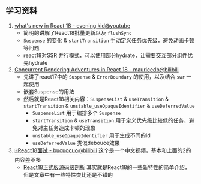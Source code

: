 ## 学习资料
1. [what's new in React 18 - evening kid@youtube](https://www.youtube.com/watch?v=bpVRWrrfM1M&t=1s&ab_channel=eveningkid)
   - 简明的讲解了React18批量更新以及 `flushSync`
   - `Suspense` 的变化 & `startTransition` 手动定义任务优先级，避免动画卡顿等问题
   - react18对SSR 并行模式，可以使用部分hydrate，让需要交互部分组件优先hydrate
2. [Concurrent Rendering Adventures in React 18 - mauricedb@bilibili](https://www.bilibili.com/video/BV1FR4y1b7Qx?p=1)
   - 先讲了react17中的 `Suspense` & `ErrorBoundary` 的使用，以及结合 `swr` 一起使用
   - 嵌套Suspense的用法
   - 然后就是React18相关内容：`SuspenseList` & `useTransition` & `startTransition` & `unstable_useOpaqueIdentifier` & `useDeferredValue`
     - `SuspenseList` 用于编排多个 `Suspense`
     - `startTransition` & `useTransition` 用于定义优先级比较低的任务，避免对主任务造成卡顿的现象
     - `unstable_useOpaqueIdentifier` 用于生成不同的id
     - `useDeferredValue` 类似debouce效果
3. [🀄️React18面试 - bucuocuo@bilibili](https://www.bilibili.com/video/BV1rK4y137D3?p=1) 这个是一个中文视频，基本和上面的2的内容差不多
   - [React18正式版源码级剖析](https://juejin.cn/post/7080854114141208612) 其实就是React18的一些新特性的简单介绍，但是文章中有一些特性类比还是不错的